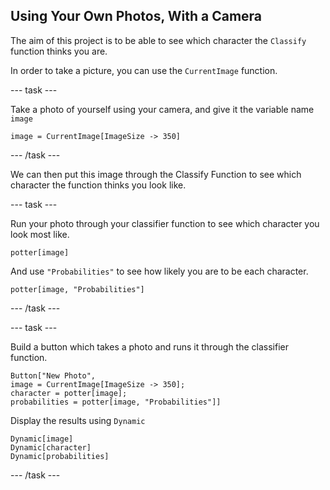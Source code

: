 ## Using Your Own Photos, With a Camera

The aim of this project is to be able to see which character the `Classify` function thinks you are.

In order to take a picture, you can use the `CurrentImage` function.

--- task ---

Take a photo of yourself using your camera, and give it the variable name `image`

```image = CurrentImage[ImageSize -> 350]```

--- /task ---

We can then put this image through the Classify Function to see which character the function thinks you look like.

--- task ---

Run your photo through your classifier function to see which character you look most like.

```potter[image]```

And use `"Probabilities"` to see how likely you are to be each character.

```potter[image, "Probabilities"]```

--- /task ---

--- task ---

Build a button which takes a photo and runs it through the classifier function.

```
Button["New Photo",
image = CurrentImage[ImageSize -> 350];
character = potter[image];
probabilities = potter[image, "Probabilities"]]
```

Display the results using `Dynamic`
 
```
Dynamic[image]
Dynamic[character]
Dynamic[probabilities]
```
--- /task ---
